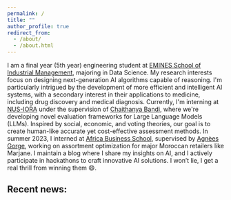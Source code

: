 ```yaml
---
permalink: /
title: ""
author_profile: true
redirect_from: 
  - /about/
  - /about.html
---
```



I am a final year (5th year) engineering student at [EMINES School of Industrial Management](https://www.emines-ingenieur.org/), majoring in Data Science. My research interests focus on designing next-generation AI algorithms capable of reasoning. I'm particularly intrigued by the development of more efficient and intelligent AI systems, with a secondary interest in their applications to medicine, including drug discovery and medical diagnosis.
Currently, I'm interning at [NUS-IORA](https://iora.nus.edu.sg/) under the supervision of [Chaithanya Bandi](https://iora.nus.edu.sg/people-p/bandi-chaithanya/), where we're developing novel evaluation frameworks for Large Language Models (LLMs). Inspired by social, economic, and voting theories, our goal is to create human-like accurate yet cost-effective assessment methods. In summer 2023, I interned at [Africa Business School](https://abs.um6p.ma/), supervised by [Agnèes Gorge](https://abs.um6p.ma/professors_permanent/agnes-gorge/), working on assortment optimization for major Moroccan retailers like Marjane. 
I maintain a blog where I share my insights on AI, and I actively participate in hackathons to craft innovative AI solutions. I won’t lie, I get a real thrill from winning them 😄.


## Recent news:
